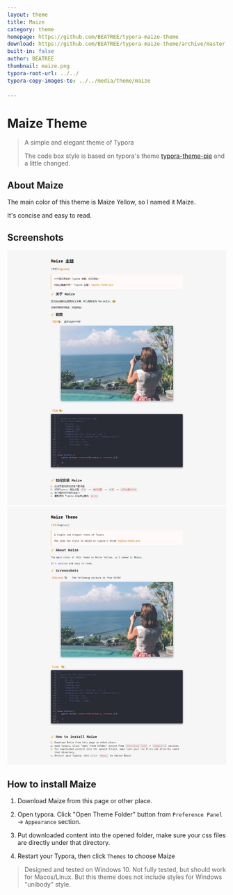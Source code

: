 ```yaml
---
layout: theme
title: Maize
category: theme
homepage: https://github.com/BEATREE/typora-maize-theme
download: https://github.com/BEATREE/typora-maize-theme/archive/master.zip
built-in: false
author: BEATREE
thumbnail: maize.png
typora-root-url: ../../
typora-copy-images-to: ../../media/theme/maize

---
```


# Maize Theme

> A simple and elegant theme of Typora
>
> The code box style is based on typora's theme [typora-theme-pie](https://github.com/kevinzhao2233/typora-theme-pie) and a little changed.

## About Maize

The main color of this theme is Maize Yellow, so I named it Maize.

It's concise and easy to read.

## Screenshots

![Maize_zh](/media/theme/maize/Maize_zh.png)
![Maize_en](/media/theme/maize/Maize.png)

## How to install Maize

  1. Download Maize from this page or other place.

  2. Open typora. Click "Open Theme Folder" button from `Preference Panel` → `Appearance` section.

  3. Put downloaded content into the opened folder, make sure your css files are directly under that directory.

  4. Restart your Typora, then click `Themes` to choose Maize



> Designed and tested on Windows 10. Not fully tested, but should work for Macos/Linux. But this theme does not include styles for Windows "unibody" style.